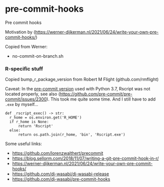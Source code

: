 # pre-commit-hooks
Pre commit hooks


Motivation by (https://werner-dijkerman.nl/2021/06/24/write-your-own-pre-commit-hooks/)

Copied from Werner:

- no-commit-on-branch.sh

### R-specific stuff

Copied bump_r_package_version from Robert M Flight (github.com/rmflight)

Caveat: In the [pre-commit version](https://github.com/pre-commit/pre-commit/commit/764a0db68e0ef52a4fc08898347a6ea8da204ee3) used with Python 3.7, Rscript was not located properly, see also (https://github.com/pre-commit/pre-commit/issues/2300). This took me quite some time. And I still have to add `.exe` by myself...


    def _rscript_exec() -> str:
      r_home = os.environ.get('R_HOME')
      if r_home is None:
          return 'Rscript'
      else:
          return os.path.join(r_home, 'bin', 'Rscript.exe')

Some useful links:

- https://github.com/lorenzwalthert/precommit
- https://blog.sellorm.com/2018/11/07/writing-a-git-pre-commit-hook-in-r/
- https://werner-dijkerman.nl/2021/06/24/write-your-own-pre-commit-hooks/
- https://github.com/dj-wasabi/dj-wasabi-release
- https://github.com/dj-wasabi/pre-commit-hooks
